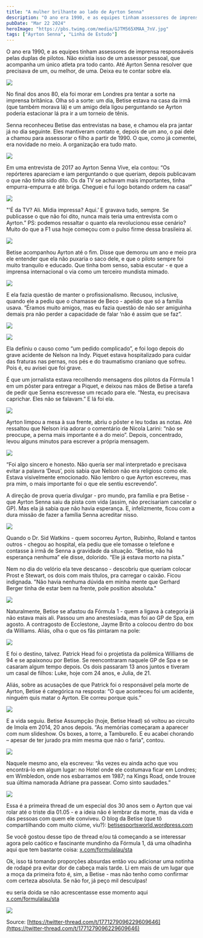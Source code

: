 ```yaml
---
title: "A mulher brilhante ao lado de Ayrton Senna"
description: "O ano era 1990, e as equipes tinham assessores de imprensa responsáveis pelas duplas de pilotos. Não existia isso de um assessor pessoal, que acompanha um único atleta pra todo canto. "
pubDate: "Mar 22 2024"
heroImage: "https://pbs.twimg.com/media/GJTM565XMAA_7nV.jpg"
tags: ["Ayrton Senna", "Linha de Estudo"]
---
```



O ano era 1990, e as equipes tinham assessores de imprensa responsáveis pelas duplas de pilotos. Não existia isso de um assessor pessoal, que acompanha um único atleta pra todo canto. Até Ayrton Senna resolver que precisava de um, ou melhor, de uma. Deixa eu te contar sobre ela.


[![](https://pbs.twimg.com/media/GJTRgT5WcAA0nU4.jpg)](https://pbs.twimg.com/media/GJTRgT5WcAA0nU4?format=jpg\&name=4096x4096)

No final dos anos 80, ela foi morar em Londres pra tentar a sorte na imprensa britânica. Olha só a sorte: um dia, Betise estava na casa da irmã (que também morava lá) e um amigo dela ligou perguntando se Ayrton poderia estacionar lá pra ir a um torneio de tênis.

Senna reconheceu Betise das entrevistas na base, e chamou ela pra jantar já no dia seguinte. Eles mantiveram contato e, depois de um ano, o pai dele a chamou para assessorar o filho a partir de 1990. O que, como já comentei, era novidade no meio. A organização era tudo mato.

[![](https://pbs.twimg.com/media/GJTSPuKWgAA0RMK.png)](https://pbs.twimg.com/media/GJTSPuKWgAA0RMK?format=png\&name=4096x4096)

Em uma entrevista de 2017 ao Ayrton Senna Vive, ela contou: “Os repórteres apareciam e iam perguntando o que queriam, depois publicavam o que não tinha sido dito. Os da TV se achavam mais importantes, tinha empurra-empurra e até briga. Cheguei e fui logo botando ordem na casa!”

[![](https://pbs.twimg.com/media/GJTSEThXMAA1ZIv.png)](https://pbs.twimg.com/media/GJTSEThXMAA1ZIv?format=png\&name=4096x4096)

"’É da TV? Ali. Mídia impressa? Aqui.’ E gravava tudo, sempre. Se publicasse o que não foi dito, nunca mais teria uma entrevista com o Ayrton.” PS: podemos ressaltar o quanto ela revolucionou esse cenário? Muito do que a F1 usa hoje começou com o pulso firme dessa brasileira aí.

[![](https://pbs.twimg.com/media/GJTR5VpWAAEiCCB.png)](https://pbs.twimg.com/media/GJTR5VpWAAEiCCB?format=png\&name=4096x4096)

Betise acompanhou Ayrton até o fim. Disse que demorou um ano e meio pra ele entender que ela não puxaria o saco dele, e que o piloto sempre foi muito tranquilo e educado. Que tinha bom senso, sabia escutar - e que a imprensa internacional o via como um terceiro mundista mimado.

[![](https://pbs.twimg.com/media/GJTSZ_rWwAAu8RL.png)](https://pbs.twimg.com/media/GJTSZ_rWwAAu8RL?format=png\&name=4096x4096)

E ela fazia questão de manter o profissionalismo. Recusou, inclusive, quando ele a pediu que o chamasse de Beco - apelido que só a família usava. “Éramos muito amigos, mas eu fazia questão de não ser amiguinha demais pra não perder a capacidade de falar ‘não é assim que se faz”.

[![](https://pbs.twimg.com/media/GJTSn4JW8AASwq8.jpg)](https://pbs.twimg.com/media/GJTSn4JW8AASwq8?format=jpg\&name=4096x4096)


[![](https://pbs.twimg.com/media/GJTTPe8XoAAUYla.jpg)](https://pbs.twimg.com/media/GJTTPe8XoAAUYla?format=jpg\&name=4096x4096)

Ela definiu o causo como “um pedido complicado”, e foi logo depois do grave acidente de Nelson na Indy. Piquet estava hospitalizado para cuidar das fraturas nas pernas, nos pés e do traumatismo craniano que sofreu. Pois é, eu avisei que foi grave.

É que um jornalista estava recolhendo mensagens dos pilotos da Fórmula 1 em um pôster para entregar a Piquet, e deixou nas mãos de Betise a tarefa de pedir que Senna escrevesse um recado para ele. “Nesta, eu precisava caprichar. Eles não se falavam.” E lá foi ela.

[![](https://pbs.twimg.com/media/GJTT-ydW4AA16aT.png)](https://pbs.twimg.com/media/GJTT-ydW4AA16aT?format=png\&name=4096x4096)

Ayrton limpou a mesa à sua frente, abriu o pôster e leu todas as notas. Até ressaltou que Nelson iria adorar o comentário de Nicola Larini: “não se preocupe, a perna mais importante é a do meio”. Depois, concentrado, levou alguns minutos para escrever a própria mensagem.

[![](https://pbs.twimg.com/media/GJTULQ5WoAAnxAT.png)](https://pbs.twimg.com/media/GJTULQ5WoAAnxAT?format=png\&name=4096x4096)

“Foi algo sincero e honesto. Não queria ser mal interpretado e precisava evitar a palavra ‘Deus’, pois sabia que Nelson não era religioso como ele. Estava visivelmente emocionado. Não lembro o que Ayrton escreveu, mas pra mim, o mais importante foi o que ele sentiu escrevendo”.


A direção de prova queria divulgar - pro mundo, pra família e pra Betise - que Ayrton Senna saiu da pista com vida (assim, não precisariam cancelar o GP). Mas ela já sabia que não havia esperança. E, infelizmente, ficou com a dura missão de fazer a família Senna acreditar nisso.

[![](https://pbs.twimg.com/media/GJTU_kQWoAAF3oD.png)](https://pbs.twimg.com/media/GJTU_kQWoAAF3oD?format=png\&name=4096x4096)

Quando o Dr. Sid Watkins - quem socorreu Ayrton, Rubinho, Roland e tantos outros - chegou ao hospital, ela pediu que ele tomasse o telefone e contasse à irmã de Senna a gravidade da situação. “Betise, não há esperança nenhuma” ele disse, dolorido. “Ele já estava morto na pista.”

Nem no dia do velório ela teve descanso - descobriu que queriam colocar Prost e Stewart, os dois com mais títulos, pra carregar o caixão. Ficou indignada. "Não havia nenhuma dúvida em minha mente que Gerhard Berger tinha de estar bem na frente, pole position absoluta."


[![](https://pbs.twimg.com/media/GJTQu7tWwAAihOh.jpg)](https://pbs.twimg.com/media/GJTQu7tWwAAihOh?format=jpg\&name=4096x4096)

Naturalmente, Betise se afastou da Fórmula 1 - quem a ligava à categoria já não estava mais ali. Passou um ano anestesiada, mas foi ao GP de Spa, em agosto. A contragosto de Ecclestone, Jayme Brito a colocou dentro do box da Williams. Aliás, olha o que os fãs pintaram na pole:

[![](https://pbs.twimg.com/media/GJTWDN2WgAAikRg.png)](https://pbs.twimg.com/media/GJTWDN2WgAAikRg?format=png\&name=4096x4096)

E foi o destino, talvez. Patrick Head foi o projetista da polêmica Williams de 94 e se apaixonou por Betise. Se reencontraram naquele GP de Spa e se casaram algum tempo depois. Os dois passaram 13 anos juntos e tiveram um casal de filhos: Luke, hoje com 24 anos, e Julia, de 21.

Aliás, sobre as acusações de que Patrick foi o responsável pela morte de Ayrton, Betise é categórica na resposta: “O que aconteceu foi um acidente, ninguém quis matar o Ayrton. Ele correu porque quis.”

[![](https://pbs.twimg.com/media/GJTYCcYXwAAN8QD.png)](https://pbs.twimg.com/media/GJTYCcYXwAAN8QD?format=png\&name=4096x4096)

E a vida seguiu. Betise Assumpção (hoje, Betise Head) só voltou ao circuito de Imola em 2014, 20 anos depois. “As memórias começaram a aparecer com num slideshow. Os boxes, a torre, a Tamburello. E eu acabei chorando – apesar de ter jurado pra mim mesma que não o faria", contou.

[![](https://pbs.twimg.com/media/GJTYLXEXEAEQplm.png)](https://pbs.twimg.com/media/GJTYLXEXEAEQplm?format=png\&name=4096x4096)

Naquele mesmo ano, ela escreveu: “Às vezes eu ainda acho que vou encontrá-lo em algum lugar: no Hotel onde ele costumava ficar em Londres; em Wimbledon, onde nos esbarramos em 1987; na Kings Road, onde trouxe sua última namorada Adriane pra passear. Como sinto saudades.”

[![](https://pbs.twimg.com/media/GJTYjPSWoAABqXG.png)](https://pbs.twimg.com/media/GJTYjPSWoAABqXG?format=png\&name=4096x4096)

Essa é a primeira thread de um especial dos 30 anos sem o Ayrton que vai rolar até o triste dia 01.05 - e a ideia não é lembrar da morte, mas da vida e das pessoas com quem ele conviveu. O blog da Betise (que tô compartilhando com muito ciúme, viu?): [betisesportsworld.wordpress.com](https://betisesportsworld.wordpress.com/)

Se você gostou desse tipo de thread e/ou tá começando a se interessar agora pelo caótico e fascinante mundinho da Fórmula 1, dá uma olhadinha aqui que tem bastante coisa: [x.com/formulalau/sta](https://x.com/formulalau/status/1686080407693885456?s=20)

Ok, isso tá tomando proporções absurdas então vou adicionar uma notinha de rodapé pra evitar dor de cabeça mais tarde. Li em mais de um lugar que a moça da primeira foto é, sim, a Betise - mas não tenho como confirmar com certeza absoluta. Se não for, já peço mil desculpas!


eu seria doida se não acrescentasse esse momento aqui [x.com/formulalau/sta](https://x.com/formulalau/status/1861175489877926155?t=agFTvvwS0E4jx7kzicmWQQ\&s=19)


[![](https://pbs.twimg.com/media/GdQ5PG7WoAEAQVt.jpg)](https://pbs.twimg.com/media/GdQ5PG7WoAEAQVt?format=jpg\&name=4096x4096)

Source: [https://twitter-thread.com/t/1771279096229609646](https://twitter-thread.com/t/1771279096229609646)
